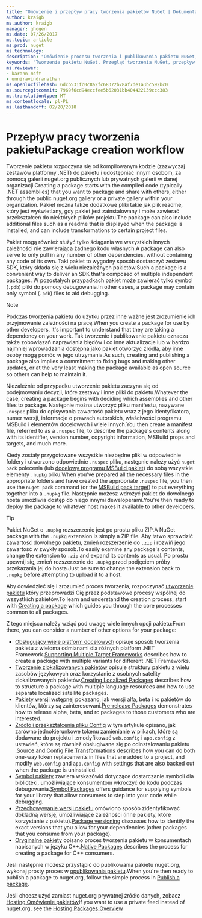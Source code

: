 ```yaml
---
title: "Omówienie i przepływ pracy tworzenia pakietów NuGet | Dokumentacja firmy Microsoft"
author: kraigb
ms.author: kraigb
manager: ghogen
ms.date: 07/26/2017
ms.topic: article
ms.prod: nuget
ms.technology: 
description: "Omówienie procesu tworzenia i publikowania pakietu NuGet, wraz z łączami do innych części określonego procesu."
keywords: "Tworzenie pakietu NuGet, Przegląd tworzenia NuGet, przepływ pracy tworzenia NuGet, przepływ pracy tworzenia pakietu, omówienie tworzenia pakietu."
ms.reviewer:
- karann-msft
- unniravindranathan
ms.openlocfilehash: 6dcb531fc0c8a2fc68372b78af7de1a3bc592bc0
ms.sourcegitcommit: 7969f6cd94eccfee5b62031bb404422139ccc383
ms.translationtype: MT
ms.contentlocale: pl-PL
ms.lasthandoff: 02/20/2018
---
```

# <a name="package-creation-workflow"></a><span data-ttu-id="d80c6-104">Przepływ pracy tworzenia pakietu</span><span class="sxs-lookup"><span data-stu-id="d80c6-104">Package creation workflow</span></span>

<span data-ttu-id="d80c6-105">Tworzenie pakietu rozpoczyna się od kompilowanym kodzie (zazwyczaj zestawów platformy .NET) do pakietu i udostępniać innym osobom, za pomocą galerii nuget.org publicznych lub prywatnych galerii w danej organizacji.</span><span class="sxs-lookup"><span data-stu-id="d80c6-105">Creating a package starts with the compiled code (typically .NET assemblies) that you want to package and share with others, either through the public nuget.org gallery or a private gallery within your organization.</span></span> <span data-ttu-id="d80c6-106">Pakiet można także dodatkowe pliki takie jak plik readme, który jest wyświetlany, gdy pakiet jest zainstalowany i może zawierać przekształceń do niektórych plików projektu.</span><span class="sxs-lookup"><span data-stu-id="d80c6-106">The package can also include additional files such as a readme that is displayed when the package is installed, and can include transformations to certain project files.</span></span>

<span data-ttu-id="d80c6-107">Pakiet mogą również służyć tylko ściągania we wszystkich innych zależności nie zawierająca żadnego kodu własnych.</span><span class="sxs-lookup"><span data-stu-id="d80c6-107">A package can also serve to only pull in any number of other dependencies, without containing any code of its own.</span></span> <span data-ttu-id="d80c6-108">Taki pakiet to wygodny sposób dostarczyć zestawu SDK, który składa się z wielu niezależnych pakietów.</span><span class="sxs-lookup"><span data-stu-id="d80c6-108">Such a package is a convenient way to deliver an SDK that's composed of multiple independent packages.</span></span> <span data-ttu-id="d80c6-109">W pozostałych przypadkach pakiet może zawierać tylko symbol (`.pdb`) pliki do pomocy debugowania.</span><span class="sxs-lookup"><span data-stu-id="d80c6-109">In other cases, a package may contain only symbol (`.pdb`) files to aid debugging.</span></span>

> [!Note]
> <span data-ttu-id="d80c6-110">Podczas tworzenia pakietu do użytku przez inne ważne jest zrozumienie ich przyjmowanie zależności na pracę.</span><span class="sxs-lookup"><span data-stu-id="d80c6-110">When you create a package for use by other developers, it's important to understand that they are taking a dependency on your work.</span></span> <span data-ttu-id="d80c6-111">Tak tworzenie i publikowanie pakietu oznacza także zobowiązań naprawiania błędów i co inne aktualizacje lub w bardzo najmniej wprowadzania dostępna jako pakiet otworzyć źródła, aby inne osoby mogą pomóc w jego utrzymania.</span><span class="sxs-lookup"><span data-stu-id="d80c6-111">As such, creating and publishing a package also implies a commitment to fixing bugs and making other updates, or at the very least making the package available as open source so others can help to maintain it.</span></span>

<span data-ttu-id="d80c6-112">Niezależnie od przypadku utworzenie pakietu zaczyna się od podejmowaniu decyzji, które zestawy i inne pliki do pakietu.</span><span class="sxs-lookup"><span data-stu-id="d80c6-112">Whatever the case, creating a package begins with deciding which assemblies and other files to package.</span></span> <span data-ttu-id="d80c6-113">Następnie można utworzyć pliku manifestu, nazywane `.nuspec` pliku do opisywania zawartość pakietu wraz z jego identyfikatora, numer wersji, informacje o prawach autorskich, właściwości programu MSBuild i elementów docelowych i wiele innych.</span><span class="sxs-lookup"><span data-stu-id="d80c6-113">You then create a manifest file, referred to as a `.nuspec` file, to describe the package's contents along with its identifier, version number, copyright information, MSBuild props and targets, and much more.</span></span>

<span data-ttu-id="d80c6-114">Kiedy zostały przygotowane wszystkie niezbędne pliki w odpowiednie foldery i utworzono odpowiednie `.nuspec` pliku, następnie należy użyć `nuget pack` polecenia (lub [docelowy programu MSBuild pakiet](../reference/msbuild-targets.md)) do sobą wszystkie elementy `.nupkg` pliku.</span><span class="sxs-lookup"><span data-stu-id="d80c6-114">When you've prepared all the necessary files in the appropriate folders and have created the appropriate `.nuspec` file, you then use the `nuget pack` command (or the [MSBuild pack target](../reference/msbuild-targets.md)) to put everything together into a `.nupkg` file.</span></span> <span data-ttu-id="d80c6-115">Następnie możesz wdrożyć pakiet do dowolnego hosta umożliwia dostęp do niego innymi deweloperami.</span><span class="sxs-lookup"><span data-stu-id="d80c6-115">You're then ready to deploy the package to whatever host makes it available to other developers.</span></span>

> [!Tip]
> <span data-ttu-id="d80c6-116">Pakiet NuGet o `.nupkg` rozszerzenie jest po prostu pliku ZIP.</span><span class="sxs-lookup"><span data-stu-id="d80c6-116">A NuGet package with the `.nupkg` extension is simply a ZIP file.</span></span> <span data-ttu-id="d80c6-117">Aby łatwo sprawdzić zawartość dowolnego pakietu, zmień rozszerzenie do `.zip` i rozwiń jego zawartość w zwykły sposób.</span><span class="sxs-lookup"><span data-stu-id="d80c6-117">To easily examine any package's contents, change the extension to `.zip` and expand its contents as usual.</span></span> <span data-ttu-id="d80c6-118">Po prostu upewnij się, zmień rozszerzenie do `.nupkg` przed podjęciem próby przekazania jej do hosta.</span><span class="sxs-lookup"><span data-stu-id="d80c6-118">Just be sure to change the extension back to `.nupkg` before attempting to upload it to a host.</span></span>

<span data-ttu-id="d80c6-119">Aby dowiedzieć się i zrozumieć proces tworzenia, rozpoczynać [utworzenie pakietu](../create-packages/creating-a-package.md) który przeprowadzi Cię przez podstawowe procesy wspólnej do wszystkich pakietów.</span><span class="sxs-lookup"><span data-stu-id="d80c6-119">To learn and understand the creation process, start with [Creating a package](../create-packages/creating-a-package.md) which guides you through the core processes common to all packages.</span></span>

<span data-ttu-id="d80c6-120">Z tego miejsca należy wziąć pod uwagę wiele innych opcji pakietu:</span><span class="sxs-lookup"><span data-stu-id="d80c6-120">From there, you can consider a number of other options for your package:</span></span>

- <span data-ttu-id="d80c6-121">[Obsługujący wiele platform docelowych](../create-packages/supporting-multiple-target-frameworks.md) opisuje sposób tworzenia pakietu z wieloma odmianami dla różnych platform .NET Framework.</span><span class="sxs-lookup"><span data-stu-id="d80c6-121">[Supporting Multiple Target Frameworks](../create-packages/supporting-multiple-target-frameworks.md) describes how to create a package with multiple variants for different .NET Frameworks.</span></span>
- <span data-ttu-id="d80c6-122">[Tworzenie zlokalizowanych pakietów](../create-packages/creating-localized-packages.md) opisuje struktury pakietu z wielu zasobów językowych oraz korzystanie z osobnych satelity zlokalizowanych pakietów.</span><span class="sxs-lookup"><span data-stu-id="d80c6-122">[Creating Localized Packages](../create-packages/creating-localized-packages.md) describes how to structure a package with multiple language resources and how to use separate localized satellite packages.</span></span>
- <span data-ttu-id="d80c6-123">[Pakiety wersji wstępnej](../create-packages/prerelease-packages.md) pokazano, jak wersji alfa, beta i rc pakietów do klientów, którzy są zainteresowani.</span><span class="sxs-lookup"><span data-stu-id="d80c6-123">[Pre-release Packages](../create-packages/prerelease-packages.md) demonstrates how to release alpha, beta, and rc packages to those customers who are interested.</span></span>
- <span data-ttu-id="d80c6-124">[Źródło i przekształcenia pliku Config](../create-packages/source-and-config-file-transformations.md) w tym artykule opisano, jak zarówno jednokierunkowe tokenu zamienianie w plikach, które są dodawane do projektu i zmodyfikować `web.config` i `app.config` z ustawień, które są również obsługiwane się po odinstalowaniu pakietu .</span><span class="sxs-lookup"><span data-stu-id="d80c6-124">[Source and Config File Transformations](../create-packages/source-and-config-file-transformations.md) describes how you can do both one-way token replacements in files that are added to a project, and modify `web.config` and `app.config` with settings that are also backed out when the package is uninstalled.</span></span>
- <span data-ttu-id="d80c6-125">[Symbol pakiety](../create-packages/symbol-packages.md) zawiera wskazówki dotyczące dostarczanie symboli dla biblioteki, umożliwiające konsumentom wkroczyć do kodu podczas debugowania.</span><span class="sxs-lookup"><span data-stu-id="d80c6-125">[Symbol Packages](../create-packages/symbol-packages.md) offers guidance for supplying symbols for your library that allow consumers to step into your code while debugging.</span></span>
- <span data-ttu-id="d80c6-126">[Przechowywanie wersji pakietu](../reference/package-versioning.md) omówiono sposób zidentyfikować dokładną wersję, umożliwiające zależności (inne pakiety, które korzystanie z pakietu).</span><span class="sxs-lookup"><span data-stu-id="d80c6-126">[Package versioning](../reference/package-versioning.md) discusses how to identify the exact versions that you allow for your dependencies (other packages that you consume from your package).</span></span>
- <span data-ttu-id="d80c6-127">[Oryginalne pakiety](../create-packages/native-packages.md) opisano proces tworzenia pakietu w konsumentach napisanych w języku C++.</span><span class="sxs-lookup"><span data-stu-id="d80c6-127">[Native Packages](../create-packages/native-packages.md) describes the process for creating a package for C++ consumers.</span></span>

<span data-ttu-id="d80c6-128">Jeśli następnie możesz przystąpić do publikowania pakietu nuget.org, wykonaj prosty proces w [opublikowania pakietu](../create-packages/publish-a-package.md).</span><span class="sxs-lookup"><span data-stu-id="d80c6-128">When you're then ready to publish a package to nuget.org, follow the simple process in [Publish a package](../create-packages/publish-a-package.md).</span></span>

<span data-ttu-id="d80c6-129">Jeśli chcesz użyć zamiast nuget.org prywatnej źródło danych, zobacz [Hosting Omówienie pakietów](../hosting-packages/overview.md)</span><span class="sxs-lookup"><span data-stu-id="d80c6-129">If you want to use a private feed instead of nuget.org, see the [Hosting Packages Overview](../hosting-packages/overview.md)</span></span>
